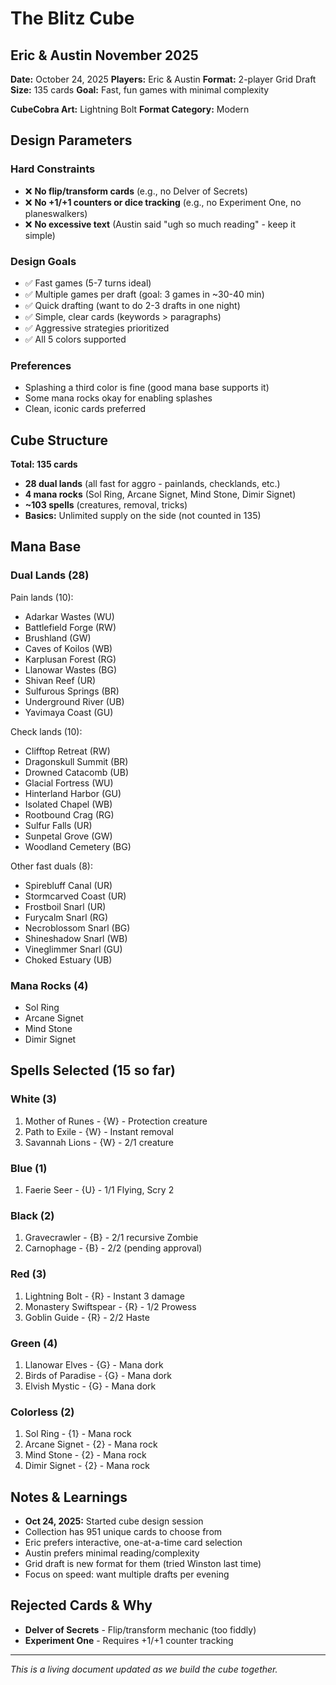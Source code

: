 # The Blitz Cube
## Eric & Austin November 2025

**Date:** October 24, 2025
**Players:** Eric & Austin
**Format:** 2-player Grid Draft
**Size:** 135 cards
**Goal:** Fast, fun games with minimal complexity

**CubeCobra Art:** Lightning Bolt
**Format Category:** Modern

## Design Parameters

### Hard Constraints
- ❌ **No flip/transform cards** (e.g., no Delver of Secrets)
- ❌ **No +1/+1 counters or dice tracking** (e.g., no Experiment One, no planeswalkers)
- ❌ **No excessive text** (Austin said "ugh so much reading" - keep it simple)

### Design Goals
- ✅ Fast games (5-7 turns ideal)
- ✅ Multiple games per draft (goal: 3 games in ~30-40 min)
- ✅ Quick drafting (want to do 2-3 drafts in one night)
- ✅ Simple, clear cards (keywords > paragraphs)
- ✅ Aggressive strategies prioritized
- ✅ All 5 colors supported

### Preferences
- Splashing a third color is fine (good mana base supports it)
- Some mana rocks okay for enabling splashes
- Clean, iconic cards preferred

## Cube Structure

**Total: 135 cards**
- **28 dual lands** (all fast for aggro - painlands, checklands, etc.)
- **4 mana rocks** (Sol Ring, Arcane Signet, Mind Stone, Dimir Signet)
- **~103 spells** (creatures, removal, tricks)
- **Basics:** Unlimited supply on the side (not counted in 135)

## Mana Base

### Dual Lands (28)
Pain lands (10):
- Adarkar Wastes (WU)
- Battlefield Forge (RW)
- Brushland (GW)
- Caves of Koilos (WB)
- Karplusan Forest (RG)
- Llanowar Wastes (BG)
- Shivan Reef (UR)
- Sulfurous Springs (BR)
- Underground River (UB)
- Yavimaya Coast (GU)

Check lands (10):
- Clifftop Retreat (RW)
- Dragonskull Summit (BR)
- Drowned Catacomb (UB)
- Glacial Fortress (WU)
- Hinterland Harbor (GU)
- Isolated Chapel (WB)
- Rootbound Crag (RG)
- Sulfur Falls (UR)
- Sunpetal Grove (GW)
- Woodland Cemetery (BG)

Other fast duals (8):
- Spirebluff Canal (UR)
- Stormcarved Coast (UR)
- Frostboil Snarl (UR)
- Furycalm Snarl (RG)
- Necroblossom Snarl (BG)
- Shineshadow Snarl (WB)
- Vineglimmer Snarl (GU)
- Choked Estuary (UB)

### Mana Rocks (4)
- Sol Ring
- Arcane Signet
- Mind Stone
- Dimir Signet

## Spells Selected (15 so far)

### White (3)
1. Mother of Runes - {W} - Protection creature
2. Path to Exile - {W} - Instant removal
3. Savannah Lions - {W} - 2/1 creature

### Blue (1)
1. Faerie Seer - {U} - 1/1 Flying, Scry 2

### Black (2)
1. Gravecrawler - {B} - 2/1 recursive Zombie
2. Carnophage - {B} - 2/2 (pending approval)

### Red (3)
1. Lightning Bolt - {R} - Instant 3 damage
2. Monastery Swiftspear - {R} - 1/2 Prowess
3. Goblin Guide - {R} - 2/2 Haste

### Green (4)
1. Llanowar Elves - {G} - Mana dork
2. Birds of Paradise - {G} - Mana dork
3. Elvish Mystic - {G} - Mana dork

### Colorless (2)
1. Sol Ring - {1} - Mana rock
2. Arcane Signet - {2} - Mana rock
3. Mind Stone - {2} - Mana rock
4. Dimir Signet - {2} - Mana rock

## Notes & Learnings

- **Oct 24, 2025:** Started cube design session
- Collection has 951 unique cards to choose from
- Eric prefers interactive, one-at-a-time card selection
- Austin prefers minimal reading/complexity
- Grid draft is new format for them (tried Winston last time)
- Focus on speed: want multiple drafts per evening

## Rejected Cards & Why

- **Delver of Secrets** - Flip/transform mechanic (too fiddly)
- **Experiment One** - Requires +1/+1 counter tracking

---

*This is a living document updated as we build the cube together.*
